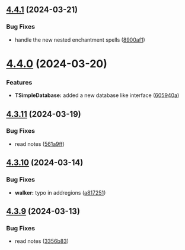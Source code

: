 ## [4.4.1](https://github.com/Torwent/SRL-T/compare/v4.4.0...v4.4.1) (2024-03-21)


### Bug Fixes

* handle the new nested enchantment spells ([8900af1](https://github.com/Torwent/SRL-T/commit/8900af199902d2347560c4c12a49848f6c2ebd2f))



# [4.4.0](https://github.com/Torwent/SRL-T/compare/v4.3.11...v4.4.0) (2024-03-20)


### Features

* **TSimpleDatabase:** added a new database like interface ([605940a](https://github.com/Torwent/SRL-T/commit/605940a67ffec592bab83228708a98691d8bfbb4))



## [4.3.11](https://github.com/Torwent/SRL-T/compare/v4.3.10...v4.3.11) (2024-03-19)


### Bug Fixes

* read notes ([561a9ff](https://github.com/Torwent/SRL-T/commit/561a9ff6ef8c3f00b84e10b437a93840eb7e7c80))



## [4.3.10](https://github.com/Torwent/SRL-T/compare/v4.3.9...v4.3.10) (2024-03-14)


### Bug Fixes

* **walker:** typo in addregions ([a817251](https://github.com/Torwent/SRL-T/commit/a817251dd15cd94478ae3a4ec158415617adaf07))



## [4.3.9](https://github.com/Torwent/SRL-T/compare/v4.3.8...v4.3.9) (2024-03-13)


### Bug Fixes

* read notes ([3356b83](https://github.com/Torwent/SRL-T/commit/3356b8378960c1c34eb440c4fdfcf00644a93d5b))



